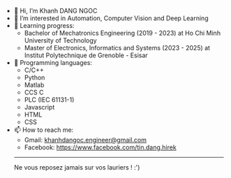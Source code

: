 - 👋 Hi, I’m Khanh DANG NGOC
- 👀 I’m interested in Automation, Computer Vision and Deep Learning
- 🌱 Learning progress:
  + Bachelor of Mechatronics Engineering (2019 - 2023) at Ho Chi Minh University of Technology
  + Master of Electronics, Informatics and Systems (2023 - 2025) at Institut Polytechnique de Grenoble - Esisar
- 💞️ Programming languages:
  + C/C++
  + Python
  + Matlab
  + CCS C
  + PLC (IEC 61131-1)
  + Javascript
  + HTML
  + CSS
- 📫 How to reach me:
  + Gmail: khanhdangoc.engineer@gmail.com
  + Facebook: https://www.facebook.com/tin.dang.hirek
  -----------------------------------------------------
  Ne vous reposez jamais sur vos lauriers ! :')

<!---
khanhdngoc/khanhdngoc is a ✨ special ✨ repository because its `README.md` (this file) appears on your GitHub profile.
You can click the Preview link to take a look at your changes.
--->
